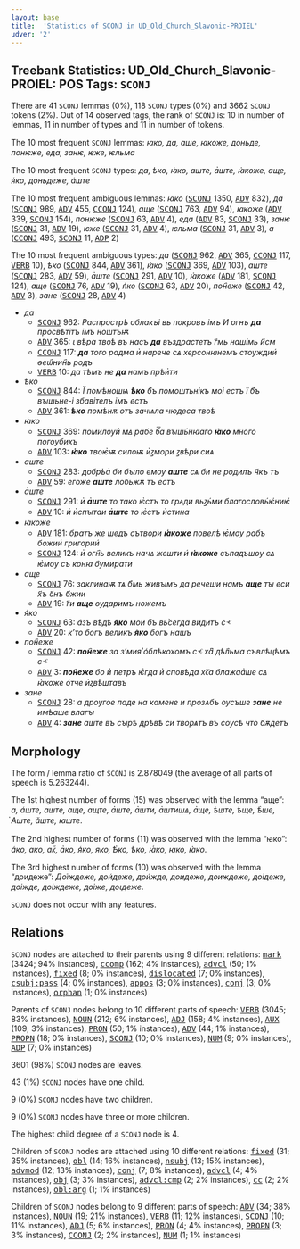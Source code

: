 ```yaml
---
layout: base
title:  'Statistics of SCONJ in UD_Old_Church_Slavonic-PROIEL'
udver: '2'
---
```


## Treebank Statistics: UD_Old_Church_Slavonic-PROIEL: POS Tags: `SCONJ`

There are 41 `SCONJ` lemmas (0%), 118 `SCONJ` types (0%) and 3662 `SCONJ` tokens (2%).
Out of 14 observed tags, the rank of `SCONJ` is: 10 in number of lemmas, 11 in number of types and 11 in number of tokens.

The 10 most frequent `SCONJ` lemmas: <em>ꙗко, да, аще, ꙗкоже, доньде, понѥже, еда, занѥ, ѥже, ѥльма</em>

The 10 most frequent `SCONJ` types:  <em>да, ѣко, ꙗ҅ко, аште, а҅ште, ꙗ҅коже, аще, я͑ко, доньдеже, а͑ште</em>

The 10 most frequent ambiguous lemmas: <em>ꙗко</em> (<tt><a href="cu_proiel-pos-SCONJ.html">SCONJ</a></tt> 1350, <tt><a href="cu_proiel-pos-ADV.html">ADV</a></tt> 832), <em>да</em> (<tt><a href="cu_proiel-pos-SCONJ.html">SCONJ</a></tt> 989, <tt><a href="cu_proiel-pos-ADV.html">ADV</a></tt> 455, <tt><a href="cu_proiel-pos-CCONJ.html">CCONJ</a></tt> 124), <em>аще</em> (<tt><a href="cu_proiel-pos-SCONJ.html">SCONJ</a></tt> 763, <tt><a href="cu_proiel-pos-ADV.html">ADV</a></tt> 94), <em>ꙗкоже</em> (<tt><a href="cu_proiel-pos-ADV.html">ADV</a></tt> 339, <tt><a href="cu_proiel-pos-SCONJ.html">SCONJ</a></tt> 154), <em>понѥже</em> (<tt><a href="cu_proiel-pos-SCONJ.html">SCONJ</a></tt> 63, <tt><a href="cu_proiel-pos-ADV.html">ADV</a></tt> 4), <em>еда</em> (<tt><a href="cu_proiel-pos-ADV.html">ADV</a></tt> 83, <tt><a href="cu_proiel-pos-SCONJ.html">SCONJ</a></tt> 33), <em>занѥ</em> (<tt><a href="cu_proiel-pos-SCONJ.html">SCONJ</a></tt> 31, <tt><a href="cu_proiel-pos-ADV.html">ADV</a></tt> 19), <em>ѥже</em> (<tt><a href="cu_proiel-pos-SCONJ.html">SCONJ</a></tt> 31, <tt><a href="cu_proiel-pos-ADV.html">ADV</a></tt> 4), <em>ѥльма</em> (<tt><a href="cu_proiel-pos-SCONJ.html">SCONJ</a></tt> 31, <tt><a href="cu_proiel-pos-ADV.html">ADV</a></tt> 3), <em>а</em> (<tt><a href="cu_proiel-pos-CCONJ.html">CCONJ</a></tt> 493, <tt><a href="cu_proiel-pos-SCONJ.html">SCONJ</a></tt> 11, <tt><a href="cu_proiel-pos-ADP.html">ADP</a></tt> 2)

The 10 most frequent ambiguous types:  <em>да</em> (<tt><a href="cu_proiel-pos-SCONJ.html">SCONJ</a></tt> 962, <tt><a href="cu_proiel-pos-ADV.html">ADV</a></tt> 365, <tt><a href="cu_proiel-pos-CCONJ.html">CCONJ</a></tt> 117, <tt><a href="cu_proiel-pos-VERB.html">VERB</a></tt> 10), <em>ѣко</em> (<tt><a href="cu_proiel-pos-SCONJ.html">SCONJ</a></tt> 844, <tt><a href="cu_proiel-pos-ADV.html">ADV</a></tt> 361), <em>ꙗ҅ко</em> (<tt><a href="cu_proiel-pos-SCONJ.html">SCONJ</a></tt> 369, <tt><a href="cu_proiel-pos-ADV.html">ADV</a></tt> 103), <em>аште</em> (<tt><a href="cu_proiel-pos-SCONJ.html">SCONJ</a></tt> 283, <tt><a href="cu_proiel-pos-ADV.html">ADV</a></tt> 59), <em>а҅ште</em> (<tt><a href="cu_proiel-pos-SCONJ.html">SCONJ</a></tt> 291, <tt><a href="cu_proiel-pos-ADV.html">ADV</a></tt> 10), <em>ꙗ҅коже</em> (<tt><a href="cu_proiel-pos-ADV.html">ADV</a></tt> 181, <tt><a href="cu_proiel-pos-SCONJ.html">SCONJ</a></tt> 124), <em>аще</em> (<tt><a href="cu_proiel-pos-SCONJ.html">SCONJ</a></tt> 76, <tt><a href="cu_proiel-pos-ADV.html">ADV</a></tt> 19), <em>я͑ко</em> (<tt><a href="cu_proiel-pos-SCONJ.html">SCONJ</a></tt> 63, <tt><a href="cu_proiel-pos-ADV.html">ADV</a></tt> 20), <em>пон҄еже</em> (<tt><a href="cu_proiel-pos-SCONJ.html">SCONJ</a></tt> 42, <tt><a href="cu_proiel-pos-ADV.html">ADV</a></tt> 3), <em>зане</em> (<tt><a href="cu_proiel-pos-SCONJ.html">SCONJ</a></tt> 28, <tt><a href="cu_proiel-pos-ADV.html">ADV</a></tt> 4)


* <em>да</em>
  * <tt><a href="cu_proiel-pos-SCONJ.html">SCONJ</a></tt> 962: <em>Распрострѣ облакъі вь покровъ імъ И огнъ <b>да</b> просвѣтітъ імъ ноштъѭ</em>
  * <tt><a href="cu_proiel-pos-ADV.html">ADV</a></tt> 365: <em>ꙇ вѣра твоѣ въ насъ <b>да</b> въздрастетъ г҃мь нашімь и҃см</em>
  * <tt><a href="cu_proiel-pos-CCONJ.html">CCONJ</a></tt> 117: <em><b>да</b> того радма и҅ нарече сꙙ херсонꙗнемъ стоуждии҆ ѳеѡ҄нин҄ь родъ</em>
  * <tt><a href="cu_proiel-pos-VERB.html">VERB</a></tt> 10: <em>да тѣмъ не <b>да</b> намъ прѣи҅ти</em>
* <em>ѣко</em>
  * <tt><a href="cu_proiel-pos-SCONJ.html">SCONJ</a></tt> 844: <em>Ї помѣношѩ <b>ѣко</b> б҃ъ помоштьнікъ моі естъ ї б҃ъ вꙑшьне-і збавітелъ імъ естъ</em>
  * <tt><a href="cu_proiel-pos-ADV.html">ADV</a></tt> 361: <em><b>ѣко</b> помѣнѫ отъ зачѩла чюдеса твоѣ</em>
* <em>ꙗ҅ко</em>
  * <tt><a href="cu_proiel-pos-SCONJ.html">SCONJ</a></tt> 369: <em>помилоуи҅ мꙙ рабе б꙯а вꙑшь҆нꙗаго <b>ꙗ҅ко</b> много погоубихъ</em>
  * <tt><a href="cu_proiel-pos-ADV.html">ADV</a></tt> 103: <em><b>ꙗ҅ко</b> твоѥ҅ѭ силоѭ и҅ꙁмори ꙁвѣри сиѧ</em>
* <em>аште</em>
  * <tt><a href="cu_proiel-pos-SCONJ.html">SCONJ</a></tt> 283: <em>добрѣа҅ би бꙑло емоу <b>аште</b> сѧ би не родилъ ч҃къ тъ</em>
  * <tt><a href="cu_proiel-pos-ADV.html">ADV</a></tt> 59: <em>егоже <b>аште</b> лобьжѫ тъ естъ</em>
* <em>а҅ште</em>
  * <tt><a href="cu_proiel-pos-SCONJ.html">SCONJ</a></tt> 291: <em>и҅ <b>а҅ште</b> то тако ѥ҅стъ то грꙙди вьꙁь҆ми благословь҆ѥ҆ниѥ҆</em>
  * <tt><a href="cu_proiel-pos-ADV.html">ADV</a></tt> 10: <em>и҅ и҅спꙑтаи <b>а҅ште</b> то ѥ҅стъ и҅стина</em>
* <em>ꙗ҅коже</em>
  * <tt><a href="cu_proiel-pos-ADV.html">ADV</a></tt> 181: <em>братъ же шедъ сътвори <b>ꙗ҅коже</b> повелѣ ѥ҅моу рабъ божии҆ григории҆</em>
  * <tt><a href="cu_proiel-pos-SCONJ.html">SCONJ</a></tt> 124: <em>и҅ огн҄ь великъ начꙙ жешти и҆ <b>ꙗ҅коже</b> съпадъшоу сꙙ ѥ҅моу съ конꙗ о҄умирати</em>
* <em>аще</em>
  * <tt><a href="cu_proiel-pos-SCONJ.html">SCONJ</a></tt> 76: <em>заклинаѭ тѧ б҃мь живꙑмъ да речеши намъ <b>аще</b> тꙑ еси х҃ъ с҃нъ б҃жии</em>
  * <tt><a href="cu_proiel-pos-ADV.html">ADV</a></tt> 19: <em>г҃и <b>аще</b> оударимъ ножемъ</em>
* <em>я͑ко</em>
  * <tt><a href="cu_proiel-pos-SCONJ.html">SCONJ</a></tt> 63: <em>а͑зъ вѣдѣ <b>я͑ко</b> мои б͆ъ вь͗сегда видитъ сⱕ</em>
  * <tt><a href="cu_proiel-pos-ADV.html">ADV</a></tt> 20: <em>кʼто богъ великъ <b>я͑ко</b> богъ нашъ</em>
* <em>пон҄еже</em>
  * <tt><a href="cu_proiel-pos-SCONJ.html">SCONJ</a></tt> 42: <em><b>пон҄еже</b> за зʼмия͗ о͑блѣкохомъ сⱕ ха͆ дѣл҄ьма съвлѣцѣмъ сⱕ</em>
  * <tt><a href="cu_proiel-pos-ADV.html">ADV</a></tt> 3: <em><b>пон҄еже</b> бо и҅ петръ ѥ҅гда и҅ сповѣда хс꙯а блажаа҅ше сꙙ ꙗ҅коже о҅тче и҅ꙁвѣштавъ</em>
* <em>зане</em>
  * <tt><a href="cu_proiel-pos-SCONJ.html">SCONJ</a></tt> 28: <em>а дроугое паде на камене и прозѧбъ оусъше <b>зане</b> не имѣаше влагꙑ</em>
  * <tt><a href="cu_proiel-pos-ADV.html">ADV</a></tt> 4: <em><b>зане</b> аште въ сꙑрѣ дрѣвѣ си творѧтъ въ соусѣ что бѫдетъ</em>

## Morphology

The form / lemma ratio of `SCONJ` is 2.878049 (the average of all parts of speech is 5.263244).

The 1st highest number of forms (15) was observed with the lemma “аще”: <em>а, а͑ште, аште, аще, ащте, а҅ште, а҅шти, а҅штишꙙ, а҅ще, ѣште, ѣще, ѣ҅ше, ҅Аште, ӑште, ꙗште</em>.

The 2nd highest number of forms (11) was observed with the lemma “ꙗко”: <em>а͑ко, ако, акⷪ, а҅ко, я͑ко, яко, Ѣ҅ко, ѣко, ꙗ͑ко, ꙗко, ꙗ҅ко</em>.

The 3rd highest number of forms (10) was observed with the lemma “доидеже”: <em>Доїждеже, дои͑деже, дои͑жде, доидеже, доиждеже, доідеже, доіжде, доіждеже, доіже, доꙇдеже</em>.

`SCONJ` does not occur with any features.


## Relations

`SCONJ` nodes are attached to their parents using 9 different relations: <tt><a href="cu_proiel-dep-mark.html">mark</a></tt> (3424; 94% instances), <tt><a href="cu_proiel-dep-ccomp.html">ccomp</a></tt> (162; 4% instances), <tt><a href="cu_proiel-dep-advcl.html">advcl</a></tt> (50; 1% instances), <tt><a href="cu_proiel-dep-fixed.html">fixed</a></tt> (8; 0% instances), <tt><a href="cu_proiel-dep-dislocated.html">dislocated</a></tt> (7; 0% instances), <tt><a href="cu_proiel-dep-csubj-pass.html">csubj:pass</a></tt> (4; 0% instances), <tt><a href="cu_proiel-dep-appos.html">appos</a></tt> (3; 0% instances), <tt><a href="cu_proiel-dep-conj.html">conj</a></tt> (3; 0% instances), <tt><a href="cu_proiel-dep-orphan.html">orphan</a></tt> (1; 0% instances)

Parents of `SCONJ` nodes belong to 10 different parts of speech: <tt><a href="cu_proiel-pos-VERB.html">VERB</a></tt> (3045; 83% instances), <tt><a href="cu_proiel-pos-NOUN.html">NOUN</a></tt> (212; 6% instances), <tt><a href="cu_proiel-pos-ADJ.html">ADJ</a></tt> (158; 4% instances), <tt><a href="cu_proiel-pos-AUX.html">AUX</a></tt> (109; 3% instances), <tt><a href="cu_proiel-pos-PRON.html">PRON</a></tt> (50; 1% instances), <tt><a href="cu_proiel-pos-ADV.html">ADV</a></tt> (44; 1% instances), <tt><a href="cu_proiel-pos-PROPN.html">PROPN</a></tt> (18; 0% instances), <tt><a href="cu_proiel-pos-SCONJ.html">SCONJ</a></tt> (10; 0% instances), <tt><a href="cu_proiel-pos-NUM.html">NUM</a></tt> (9; 0% instances), <tt><a href="cu_proiel-pos-ADP.html">ADP</a></tt> (7; 0% instances)

3601 (98%) `SCONJ` nodes are leaves.

43 (1%) `SCONJ` nodes have one child.

9 (0%) `SCONJ` nodes have two children.

9 (0%) `SCONJ` nodes have three or more children.

The highest child degree of a `SCONJ` node is 4.

Children of `SCONJ` nodes are attached using 10 different relations: <tt><a href="cu_proiel-dep-fixed.html">fixed</a></tt> (31; 35% instances), <tt><a href="cu_proiel-dep-obl.html">obl</a></tt> (14; 16% instances), <tt><a href="cu_proiel-dep-nsubj.html">nsubj</a></tt> (13; 15% instances), <tt><a href="cu_proiel-dep-advmod.html">advmod</a></tt> (12; 13% instances), <tt><a href="cu_proiel-dep-conj.html">conj</a></tt> (7; 8% instances), <tt><a href="cu_proiel-dep-advcl.html">advcl</a></tt> (4; 4% instances), <tt><a href="cu_proiel-dep-obj.html">obj</a></tt> (3; 3% instances), <tt><a href="cu_proiel-dep-advcl-cmp.html">advcl:cmp</a></tt> (2; 2% instances), <tt><a href="cu_proiel-dep-cc.html">cc</a></tt> (2; 2% instances), <tt><a href="cu_proiel-dep-obl-arg.html">obl:arg</a></tt> (1; 1% instances)

Children of `SCONJ` nodes belong to 9 different parts of speech: <tt><a href="cu_proiel-pos-ADV.html">ADV</a></tt> (34; 38% instances), <tt><a href="cu_proiel-pos-NOUN.html">NOUN</a></tt> (19; 21% instances), <tt><a href="cu_proiel-pos-VERB.html">VERB</a></tt> (11; 12% instances), <tt><a href="cu_proiel-pos-SCONJ.html">SCONJ</a></tt> (10; 11% instances), <tt><a href="cu_proiel-pos-ADJ.html">ADJ</a></tt> (5; 6% instances), <tt><a href="cu_proiel-pos-PRON.html">PRON</a></tt> (4; 4% instances), <tt><a href="cu_proiel-pos-PROPN.html">PROPN</a></tt> (3; 3% instances), <tt><a href="cu_proiel-pos-CCONJ.html">CCONJ</a></tt> (2; 2% instances), <tt><a href="cu_proiel-pos-NUM.html">NUM</a></tt> (1; 1% instances)

